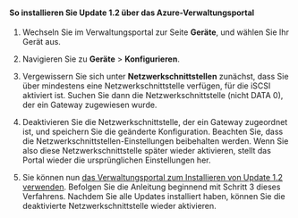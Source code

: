 <!--author=SharS last changed: 9/17/15-->

#### So installieren Sie Update 1.2 über das Azure-Verwaltungsportal

1. Wechseln Sie im Verwaltungsportal zur Seite **Geräte**, und wählen Sie Ihr Gerät aus.
 
2. Navigieren Sie zu **Geräte** > **Konfigurieren**.

3. Vergewissern Sie sich unter **Netzwerkschnittstellen** zunächst, dass Sie über mindestens eine Netzwerkschnittstelle verfügen, für die iSCSI aktiviert ist. Suchen Sie dann die Netzwerkschnittstelle (nicht DATA 0), der ein Gateway zugewiesen wurde.

4. Deaktivieren Sie die Netzwerkschnittstelle, der ein Gateway zugeordnet ist, und speichern Sie die geänderte Konfiguration. Beachten Sie, dass die Netzwerkschnittstellen-Einstellungen beibehalten werden. Wenn Sie also diese Netzwerkschnittstelle später wieder aktivieren, stellt das Portal wieder die ursprünglichen Einstellungen her.

7. Sie können nun [das Verwaltungsportal zum Installieren von Update 1.2 verwenden](#use-the-management-portal-to-install-update-1). Befolgen Sie die Anleitung beginnend mit Schritt 3 dieses Verfahrens. Nachdem Sie alle Updates installiert haben, können Sie die deaktivierte Netzwerkschnittstelle wieder aktivieren.

<!---HONumber=Sept15_HO4-->